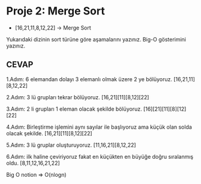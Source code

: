# Proje 2: Merge Sort

* [16,21,11,8,12,22] -> Merge Sort

Yukarıdaki dizinin sort türüne göre aşamalarını yazınız.
Big-O gösterimini yazınız.

## CEVAP

1.Adım: 6 elemandan dolayı 3 elemanlı olmak üzere 2 ye bölüyoruz. 
[16,21,11][8,12,22]

2.Adım: 3 lü grupları tekrar bölüyoruz. 
[16,21][11][8,12][22]

3.Adım: 2 li grupları 1 eleman olacak şekilde bölüyoruz. 
[16][21][11][8][12][22]

4.Adım: Birleştirme işlemini aynı sayılar ile başlıyoruz ama küçük olan solda olacak şekilde.
[16,21][11][8,12][22]

5.Adım: 3 lü gruplar oluşturuyoruz.
[11,16,21][8,12,22]

6.Adım: ilk haline çeviriyoruz fakat en küçükten en büyüğe doğru sıralanmış oldu.
[8,11,12,16,21,22]


Big O notion => O(nlogn)
